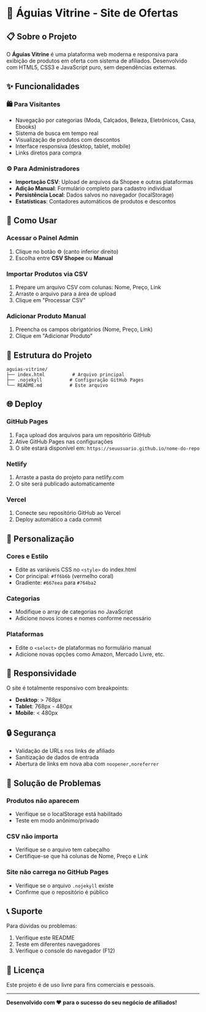 # 🦅 Águias Vitrine - Site de Ofertas

## 📋 Sobre o Projeto

O **Águias Vitrine** é uma plataforma web moderna e responsiva para exibição de produtos em oferta com sistema de afiliados. Desenvolvido com HTML5, CSS3 e JavaScript puro, sem dependências externas.

## ✨ Funcionalidades

### 🛍️ **Para Visitantes**
- Navegação por categorias (Moda, Calçados, Beleza, Eletrônicos, Casa, Ebooks)
- Sistema de busca em tempo real
- Visualização de produtos com descontos
- Interface responsiva (desktop, tablet, mobile)
- Links diretos para compra

### ⚙️ **Para Administradores**
- **Importação CSV**: Upload de arquivos da Shopee e outras plataformas
- **Adição Manual**: Formulário completo para cadastro individual
- **Persistência Local**: Dados salvos no navegador (localStorage)
- **Estatísticas**: Contadores automáticos de produtos e descontos

## 🚀 Como Usar

### **Acessar o Painel Admin**
1. Clique no botão ⚙️ (canto inferior direito)
2. Escolha entre **CSV Shopee** ou **Manual**

### **Importar Produtos via CSV**
1. Prepare um arquivo CSV com colunas: Nome, Preço, Link
2. Arraste o arquivo para a área de upload
3. Clique em "Processar CSV"

### **Adicionar Produto Manual**
1. Preencha os campos obrigatórios (Nome, Preço, Link)
2. Clique em "Adicionar Produto"

## 📁 Estrutura do Projeto

```
aguias-vitrine/
├── index.html          # Arquivo principal
├── .nojekyll          # Configuração GitHub Pages
└── README.md          # Este arquivo
```

## 🌐 Deploy

### **GitHub Pages**
1. Faça upload dos arquivos para um repositório GitHub
2. Ative GitHub Pages nas configurações
3. O site estará disponível em: `https://seuusuario.github.io/nome-do-repo`

### **Netlify**
1. Arraste a pasta do projeto para netlify.com
2. O site será publicado automaticamente

### **Vercel**
1. Conecte seu repositório GitHub ao Vercel
2. Deploy automático a cada commit

## 🔧 Personalização

### **Cores e Estilo**
- Edite as variáveis CSS no `<style>` do index.html
- Cor principal: `#ff6b6b` (vermelho coral)
- Gradiente: `#667eea` para `#764ba2`

### **Categorias**
- Modifique o array de categorias no JavaScript
- Adicione novos ícones e nomes conforme necessário

### **Plataformas**
- Edite o `<select>` de plataformas no formulário manual
- Adicione novas opções como Amazon, Mercado Livre, etc.

## 📱 Responsividade

O site é totalmente responsivo com breakpoints:
- **Desktop**: > 768px
- **Tablet**: 768px - 480px  
- **Mobile**: < 480px

## 🔒 Segurança

- Validação de URLs nos links de afiliado
- Sanitização de dados de entrada
- Abertura de links em nova aba com `noopener,noreferrer`

## 🐛 Solução de Problemas

### **Produtos não aparecem**
- Verifique se o localStorage está habilitado
- Teste em modo anônimo/privado

### **CSV não importa**
- Verifique se o arquivo tem cabeçalho
- Certifique-se que há colunas de Nome, Preço e Link

### **Site não carrega no GitHub Pages**
- Verifique se o arquivo `.nojekyll` existe
- Confirme que o repositório é público

## 📞 Suporte

Para dúvidas ou problemas:
1. Verifique este README
2. Teste em diferentes navegadores
3. Verifique o console do navegador (F12)

## 📄 Licença

Este projeto é de uso livre para fins comerciais e pessoais.

---

**Desenvolvido com ❤️ para o sucesso do seu negócio de afiliados!**

